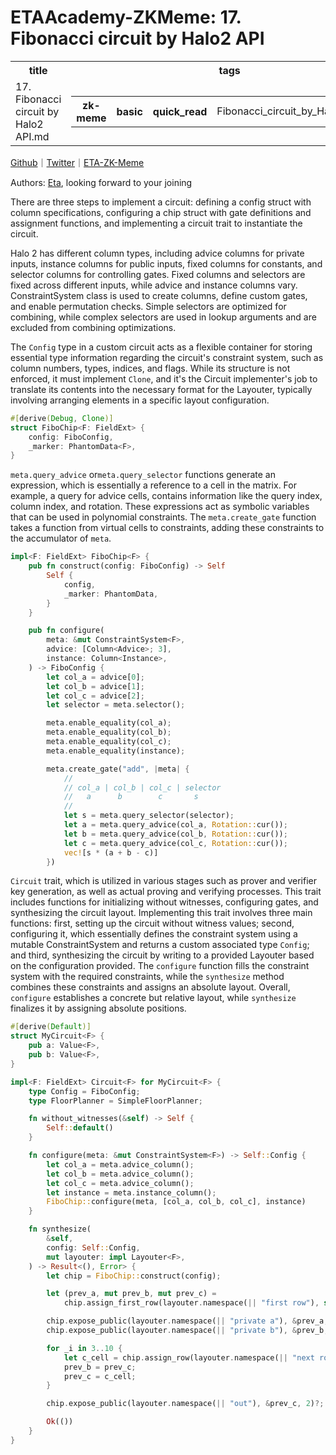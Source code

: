 # ETAAcademy-ZKMeme: 17. Fibonacci circuit by Halo2 API

<table>
  <tr>
    <th>title</th>
    <th>tags</th>
  </tr>
  <tr>
    <td>17. Fibonacci circuit by Halo2 API.md</td>
    <td>
      <table>
        <tr>
          <th>zk-meme</th>
          <th>basic</th>
          <th>quick_read</th>
          <td>Fibonacci_circuit_by_Halo2_API.md</td>
        </tr>
      </table>
    </td>
  </tr>
</table>

[Github](https://github.com/ETAAcademy)｜[Twitter](https://twitter.com/ETAAcademy)｜[ETA-ZK-Meme](https://github.com/ETAAcademy/ETAAcademy-ZK-Meme)

Authors: [Eta](https://twitter.com/pwhattie), looking forward to your joining

There are three steps to implement a circuit: defining a config struct with column specifications, configuring a chip struct with gate definitions and assignment functions, and implementing a circuit trait to instantiate the circuit.

Halo 2 has different column types, including advice columns for private inputs, instance columns for public inputs, fixed columns for constants, and selector columns for controlling gates. Fixed columns and selectors are fixed across different inputs, while advice and instance columns vary. ConstraintSystem class is used to create columns, define custom gates, and enable permutation checks. Simple selectors are optimized for combining, while complex selectors are used in lookup arguments and are excluded from combining optimizations.

The `Config` type in a custom circuit acts as a flexible container for storing essential type information regarding the circuit's constraint system, such as column numbers, types, indices, and flags. While its structure is not enforced, it must implement `Clone`, and it's the Circuit implementer's job to translate its contents into the necessary format for the Layouter, typically involving arranging elements in a specific layout configuration.

```rust
#[derive(Debug, Clone)]
struct FiboChip<F: FieldExt> {
    config: FiboConfig,
    _marker: PhantomData<F>,
}
```

`meta.query_advice` or`meta.query_selector` functions generate an expression, which is essentially a reference to a cell in the matrix. For example, a query for advice cells, contains information like the query index, column index, and rotation. These expressions act as symbolic variables that can be used in polynomial constraints. The `meta.create_gate` function takes a function from virtual cells to constraints, adding these constraints to the accumulator of `meta`.

```rust
impl<F: FieldExt> FiboChip<F> {
    pub fn construct(config: FiboConfig) -> Self
        Self {
            config,
            _marker: PhantomData,
        }
    }

    pub fn configure(
        meta: &mut ConstraintSystem<F>,
        advice: [Column<Advice>; 3],
        instance: Column<Instance>,
    ) -> FiboConfig {
        let col_a = advice[0];
        let col_b = advice[1];
        let col_c = advice[2];
        let selector = meta.selector();

        meta.enable_equality(col_a);
        meta.enable_equality(col_b);
        meta.enable_equality(col_c);
        meta.enable_equality(instance);

        meta.create_gate("add", |meta| {
            //
            // col_a | col_b | col_c | selector
            //   a      b        c       s
            //
            let s = meta.query_selector(selector);
            let a = meta.query_advice(col_a, Rotation::cur());
            let b = meta.query_advice(col_b, Rotation::cur());
            let c = meta.query_advice(col_c, Rotation::cur());
            vec![s * (a + b - c)]
        })
```

`Circuit` trait, which is utilized in various stages such as prover and verifier key generation, as well as actual proving and verifying processes. This trait includes functions for initializing without witnesses, configuring gates, and synthesizing the circuit layout. Implementing this trait involves three main functions: first, setting up the circuit without witness values; second, configuring it, which essentially defines the constraint system using a mutable ConstraintSystem and returns a custom associated type `Config`; and third, synthesizing the circuit by writing to a provided Layouter based on the configuration provided. The `configure` function fills the constraint system with the required constraints, while the `synthesize` method combines these constraints and assigns an absolute layout. Overall, `configure` establishes a concrete but relative layout, while `synthesize` finalizes it by assigning absolute positions.

```rust
#[derive(Default)]
struct MyCircuit<F> {
    pub a: Value<F>,
    pub b: Value<F>,
}

impl<F: FieldExt> Circuit<F> for MyCircuit<F> {
    type Config = FiboConfig;
    type FloorPlanner = SimpleFloorPlanner;

    fn without_witnesses(&self) -> Self {
        Self::default()
    }

    fn configure(meta: &mut ConstraintSystem<F>) -> Self::Config {
        let col_a = meta.advice_column();
        let col_b = meta.advice_column();
        let col_c = meta.advice_column();
        let instance = meta.instance_column();
        FiboChip::configure(meta, [col_a, col_b, col_c], instance)
    }

    fn synthesize(
        &self,
        config: Self::Config,
        mut layouter: impl Layouter<F>,
    ) -> Result<(), Error> {
        let chip = FiboChip::construct(config);

        let (prev_a, mut prev_b, mut prev_c) =
            chip.assign_first_row(layouter.namespace(|| "first row"), self.a, self.b)?;

        chip.expose_public(layouter.namespace(|| "private a"), &prev_a, 0)?;
        chip.expose_public(layouter.namespace(|| "private b"), &prev_b, 1)?;

        for _i in 3..10 {
            let c_cell = chip.assign_row(layouter.namespace(|| "next row"), &prev_b, &prev_c)?;
            prev_b = prev_c;
            prev_c = c_cell;
        }

        chip.expose_public(layouter.namespace(|| "out"), &prev_c, 2)?;

        Ok(())
    }
}
```

```

```
